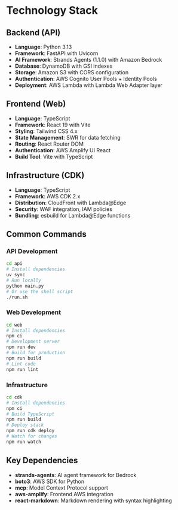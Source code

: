 # Technology Stack

## Backend (API)
- **Language**: Python 3.13
- **Framework**: FastAPI with Uvicorn
- **AI Framework**: Strands Agents (1.1.0) with Amazon Bedrock
- **Database**: DynamoDB with GSI indexes
- **Storage**: Amazon S3 with CORS configuration
- **Authentication**: AWS Cognito User Pools + Identity Pools
- **Deployment**: AWS Lambda with Lambda Web Adapter layer

## Frontend (Web)
- **Language**: TypeScript
- **Framework**: React 19 with Vite
- **Styling**: Tailwind CSS 4.x
- **State Management**: SWR for data fetching
- **Routing**: React Router DOM
- **Authentication**: AWS Amplify UI React
- **Build Tool**: Vite with TypeScript

## Infrastructure (CDK)
- **Language**: TypeScript
- **Framework**: AWS CDK 2.x
- **Distribution**: CloudFront with Lambda@Edge
- **Security**: WAF integration, IAM policies
- **Bundling**: esbuild for Lambda@Edge functions

## Common Commands

### API Development
```bash
cd api
# Install dependencies
uv sync
# Run locally
python main.py
# Or use the shell script
./run.sh
```

### Web Development
```bash
cd web
# Install dependencies
npm ci
# Development server
npm run dev
# Build for production
npm run build
# Lint code
npm run lint
```

### Infrastructure
```bash
cd cdk
# Install dependencies
npm ci
# Build TypeScript
npm run build
# Deploy stack
npm run cdk deploy
# Watch for changes
npm run watch
```

## Key Dependencies
- **strands-agents**: AI agent framework for Bedrock
- **boto3**: AWS SDK for Python
- **mcp**: Model Context Protocol support
- **aws-amplify**: Frontend AWS integration
- **react-markdown**: Markdown rendering with syntax highlighting